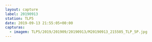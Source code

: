 ```yaml
---
layout: capture
label: 20190913
station: TLP5
date: 2019-09-13 21:55:05+00:00
capturas:
  - imagem: TLP5/2019/201909/20190913/M20190913_215505_TLP_5P.jpg
---
```

